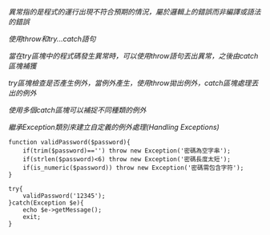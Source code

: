 *異常指的是程式的運行出現不符合預期的情況，屬於邏輯上的錯誤而非編譯或語法的錯誤*

*使用throw和try...catch語句*

*當在try區塊中的程式碼發生異常時，可以使用throw語句丟出異常，之後由catch區塊補獲*

*try區塊檢查是否產生例外，當例外產生，使用throw拋出例外，catch區塊處理丟出的例外*

*使用多個catch區塊可以補捉不同種類的例外*

*繼承Exception類別來建立自定義的例外處理(Handling Exceptions)*

```
function validPassword($password){
	if(trim($password)=='') throw new Exception('密碼為空字串');
	if(strlen($password)<6) throw new Exception('密碼長度太短');
	if(is_numeric($password)) throw new Exception('密碼需包含字符');
}
```

```
try{
	validPassword('12345');
}catch(Exception $e){
	echo $e->getMessage();
	exit;
}
```